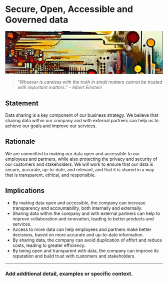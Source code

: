# Secure, Open, Accessible and Governed data

![An abstract header in the style of Van Gogh](../../../images/header01.png)

> *"Whoever is careless with the truth in small matters cannot be trusted with important matters." - Albert Einstein*

## Statement

Data sharing is a key component of our business strategy. We believe that sharing data within our company and with external partners can help us to achieve our goals and improve our services.

## Rationale

We are committed to making our data open and accessible to our employees and partners, while also protecting the privacy and security of our customers and stakeholders. We will work to ensure that our data is secure, accurate, up-to-date, and relevant, and that it is shared in a way that is transparent, ethical, and responsible.

## Implications

* By making data open and accessible, the company can increase transparency and accountability, both internally and externally.
* Sharing data within the company and with external partners can help to improve collaboration and innovation, leading to better products and services.
* Access to more data can help employees and partners make better decisions, based on more accurate and up-to-date information.
* By sharing data, the company can avoid duplication of effort and reduce costs, leading to greater efficiency.
* By being open and transparent with data, the company can improve its reputation and build trust with customers and stakeholders.

---
### Add additional detail, examples or specific context.